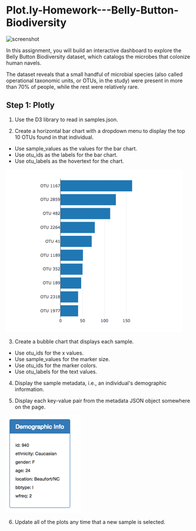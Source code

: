 # Plot.ly-Homework---Belly-Button-Biodiversity

![screenshot](Images/bacteria2.png)

In this assignment, you will build an interactive dashboard to explore the Belly Button Biodiversity dataset, which catalogs the microbes that colonize human navels.

The dataset reveals that a small handful of microbial species (also called operational taxonomic units, or OTUs, in the study) were present in more than 70% of people, while the rest were relatively rare.

## Step 1: Plotly

1. Use the D3 library to read in samples.json.

2. Create a horizontal bar chart with a dropdown menu to display the top 10 OTUs found in that individual.

* Use sample_values as the values for the bar chart.
* Use otu_ids as the labels for the bar chart.
* Use otu_labels as the hovertext for the chart.

![screenshot](Images/hw01.png)

3. Create a bubble chart that displays each sample.

* Use otu_ids for the x values.
* Use sample_values for the marker size.
* Use otu_ids for the marker colors.
* Use otu_labels for the text values.

4. Display the sample metadata, i.e., an individual's demographic information.

5. Display each key-value pair from the metadata JSON object somewhere on the page.

![screenshot](Images/hw03.png)

6. Update all of the plots any time that a new sample is selected.
